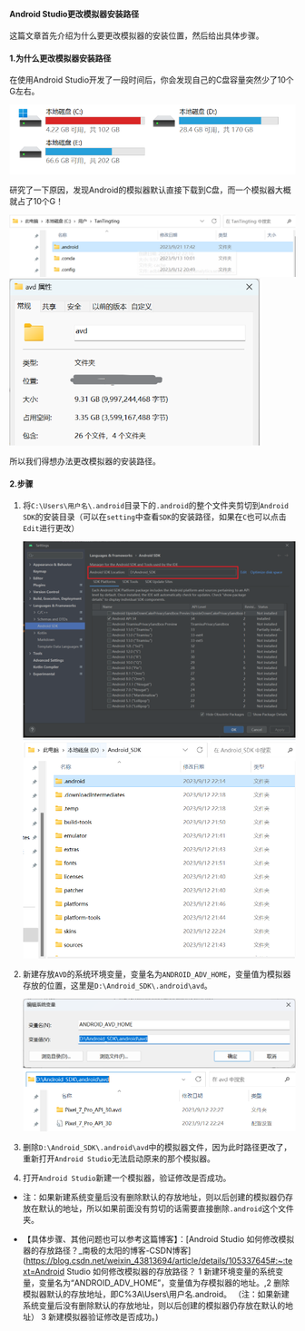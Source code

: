 #### Android Studio更改模拟器安装路径

这篇文章首先介绍为什么要更改模拟器的安装位置，然后给出具体步骤。



#### 1.为什么更改模拟器安装路径

在使用Android Studio开发了一段时间后，你会发现自己的C盘容量突然少了10个G左右。

<img src="https://raw.githubusercontent.com/fograinwater/PicGo-img/master/image-20230804113102276.png" alt="image-20230804113102276" style="zoom:67%;" />

研究了一下原因，发现Android的模拟器默认直接下载到C盘，而一个模拟器大概就占了10个G！

<img src="https://raw.githubusercontent.com/fograinwater/PicGo-img/master/image-20230923090850513.png" alt="image-20230923090850513" style="zoom: 70%;" />

<img src="https://raw.githubusercontent.com/fograinwater/PicGo-img/master/image-20230804113245653.png" alt="image-20230804113245653" style="zoom:67%;" />

所以我们得想办法更改模拟器的安装路径。



#### 2.步骤

1. 将`C:\Users\用户名\.android`目录下的`.android`的整个文件夹剪切到`Android SDK`的安装目录（可以在`setting`中查看`SDK`的安装路径，如果在`C`也可以点击`Edit`进行更改）

   <img src="https://raw.githubusercontent.com/fograinwater/PicGo-img/master/image-20230923091238972.png" alt="image-20230923091238972" style="zoom:50%;" />

   

   <img src="https://raw.githubusercontent.com/fograinwater/PicGo-img/master/image-20230912230349363.png" alt="image-20230912230349363" style="zoom: 67%;" />

   

2. 新建存放`AVD`的系统环境变量，变量名为`ANDROID_ADV_HOME`，变量值为模拟器存放的位置，这里是`D:\Android_SDK\.android\avd`。

   <img src="https://raw.githubusercontent.com/fograinwater/PicGo-img/master/image-20230912230802955.png" alt="image-20230912230802955" style="zoom:67%;" />

   

   <img src="https://raw.githubusercontent.com/fograinwater/PicGo-img/master/image-20230912230601752.png" alt="image-20230912230601752" style="zoom:67%;" />

3. 删除`D:\Android_SDK\.android\avd`中的模拟器文件，因为此时路径更改了，重新打开`Android Studio`无法启动原来的那个模拟器。

4. 打开`Android Studio`新建一个模拟器，验证修改是否成功。

- 注：如果新建系统变量后没有删除默认的存放地址，则以后创建的模拟器仍存放在默认的地址，所以如果前面没有剪切的话需要直接删除`.android`这个文件夹。

- 【具体步骤、其他问题也可以参考这篇博客】：[Android Studio 如何修改模拟器的存放路径？_南极的太阳的博客-CSDN博客](https://blog.csdn.net/weixin_43813694/article/details/105337645#:~:text=Android Studio 如何修改模拟器的存放路径？ 1 新建环境变量的系统变量，变量名为“ANDROID_ADV_HOME”，变量值为存模拟器的地址。,2 删除模拟器默认的存放地址，即C%3A\Users\用户名.android。 （注：如果新建系统变量后没有删除默认的存放地址，则以后创建的模拟器仍存放在默认的地址） 3 新建模拟器验证修改是否成功。)